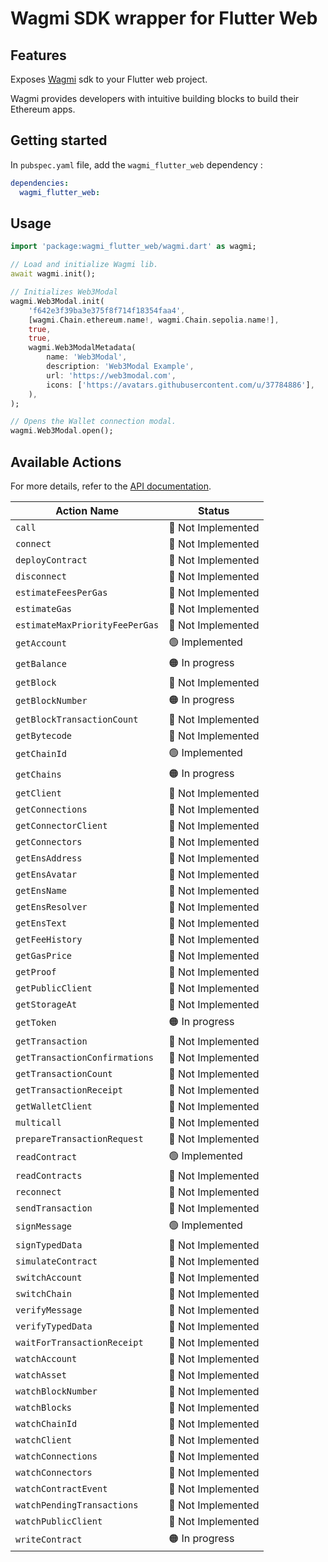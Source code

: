 # Wagmi SDK wrapper for Flutter Web

## Features

Exposes [Wagmi](https://wagmi.sh/) sdk to your Flutter web project.

Wagmi provides developers with intuitive building blocks to build their Ethereum apps.

## Getting started

In `pubspec.yaml` file, add the `wagmi_flutter_web` dependency :

```yaml
dependencies:
  wagmi_flutter_web:
```


## Usage


```dart
import 'package:wagmi_flutter_web/wagmi.dart' as wagmi;

// Load and initialize Wagmi lib.
await wagmi.init();

// Initializes Web3Modal
wagmi.Web3Modal.init(
    'f642e3f39ba3e375f8f714f18354faa4',
    [wagmi.Chain.ethereum.name!, wagmi.Chain.sepolia.name!],
    true,
    true,
    wagmi.Web3ModalMetadata(
        name: 'Web3Modal',
        description: 'Web3Modal Example',
        url: 'https://web3modal.com',
        icons: ['https://avatars.githubusercontent.com/u/37784886'],
    ),
);

// Opens the Wallet connection modal.
wagmi.Web3Modal.open();
```


## Available Actions

For more details, refer to the [API documentation](https://wagmi.sh/core/api/actions).

| Action Name                    | Status            |
| ------------------------------ | ----------------- |
| `call`                         | 🔴 Not Implemented |
| `connect`                      | 🔴 Not Implemented |
| `deployContract`               | 🔴 Not Implemented |
| `disconnect`                   | 🔴 Not Implemented |
| `estimateFeesPerGas`           | 🔴 Not Implemented |
| `estimateGas`                  | 🔴 Not Implemented |
| `estimateMaxPriorityFeePerGas` | 🔴 Not Implemented |
| `getAccount`                   | 🟢 Implemented     |
| `getBalance`                   | 🟠 In progress     |
| `getBlock`                     | 🔴 Not Implemented |
| `getBlockNumber`               | 🟠 In progress     |
| `getBlockTransactionCount`     | 🔴 Not Implemented |
| `getBytecode`                  | 🔴 Not Implemented |
| `getChainId`                   | 🟢 Implemented     |
| `getChains`                    | 🟠 In progress     |
| `getClient`                    | 🔴 Not Implemented |
| `getConnections`               | 🔴 Not Implemented |
| `getConnectorClient`           | 🔴 Not Implemented |
| `getConnectors`                | 🔴 Not Implemented |
| `getEnsAddress`                | 🔴 Not Implemented |
| `getEnsAvatar`                 | 🔴 Not Implemented |
| `getEnsName`                   | 🔴 Not Implemented |
| `getEnsResolver`               | 🔴 Not Implemented |
| `getEnsText`                   | 🔴 Not Implemented |
| `getFeeHistory`                | 🔴 Not Implemented |
| `getGasPrice`                  | 🔴 Not Implemented |
| `getProof`                     | 🔴 Not Implemented |
| `getPublicClient`              | 🔴 Not Implemented |
| `getStorageAt`                 | 🔴 Not Implemented |
| `getToken`                     | 🟠 In progress     |
| `getTransaction`               | 🔴 Not Implemented |
| `getTransactionConfirmations`  | 🔴 Not Implemented |
| `getTransactionCount`          | 🔴 Not Implemented |
| `getTransactionReceipt`        | 🔴 Not Implemented |
| `getWalletClient`              | 🔴 Not Implemented |
| `multicall`                    | 🔴 Not Implemented |
| `prepareTransactionRequest`    | 🔴 Not Implemented |
| `readContract`                 | 🟢 Implemented     |
| `readContracts`                | 🔴 Not Implemented |
| `reconnect`                    | 🔴 Not Implemented |
| `sendTransaction`              | 🔴 Not Implemented |
| `signMessage`                  | 🟢 Implemented     |
| `signTypedData`                | 🔴 Not Implemented |
| `simulateContract`             | 🔴 Not Implemented |
| `switchAccount`                | 🔴 Not Implemented |
| `switchChain`                  | 🔴 Not Implemented |
| `verifyMessage`                | 🔴 Not Implemented |
| `verifyTypedData`              | 🔴 Not Implemented |
| `waitForTransactionReceipt`    | 🔴 Not Implemented |
| `watchAccount`                 | 🔴 Not Implemented |
| `watchAsset`                   | 🔴 Not Implemented |
| `watchBlockNumber`             | 🔴 Not Implemented |
| `watchBlocks`                  | 🔴 Not Implemented |
| `watchChainId`                 | 🔴 Not Implemented |
| `watchClient`                  | 🔴 Not Implemented |
| `watchConnections`             | 🔴 Not Implemented |
| `watchConnectors`              | 🔴 Not Implemented |
| `watchContractEvent`           | 🔴 Not Implemented |
| `watchPendingTransactions`     | 🔴 Not Implemented |
| `watchPublicClient`            | 🔴 Not Implemented |
| `writeContract`                | 🟠 In progress     |



